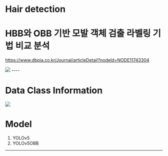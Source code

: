 # Hair detection

# HBB와 OBB 기반 모발 객체 검출 라벨링 기법 비교 분석
<https://www.dbpia.co.kr/Journal/articleDetail?nodeId=NODE11743304>

<img src="https://github.com/gyugyukim/Survival-analysis/assets/135569056/18085a28-b777-41b1-a2ab-3a3f549ca616">
----

# Data Class Information
<img src=https://github.com/gyugyukim/Survival-analysis/assets/135569056/f3dd2387-85d5-4eca-910b-1be64d17c34c>


# Model
1. YOLOv5
2. YOLOv5OBB


---
